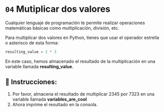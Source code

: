 # `04` Mutiplicar dos valores

Cualquier lenguaje de programación te permite realizar operaciones matemáticas básicas como multiplicación, división, etc.

Para multiplicar dos valores en Python, tienes que usar el operador estrella o asterisco de esta forma:
```py
resulting_value = 2 * 3
```
En este caso, hemos almacenado el resultado de la multiplicación en una variable llamada **resulting_value**.

## 📝 Instrucciones:

1. Por favor, almacena el resultado de multiplicar 2345 por 7323 en una variable llamada **variables_are_cool**
2. Ahora imprime el resultado en la consola.




